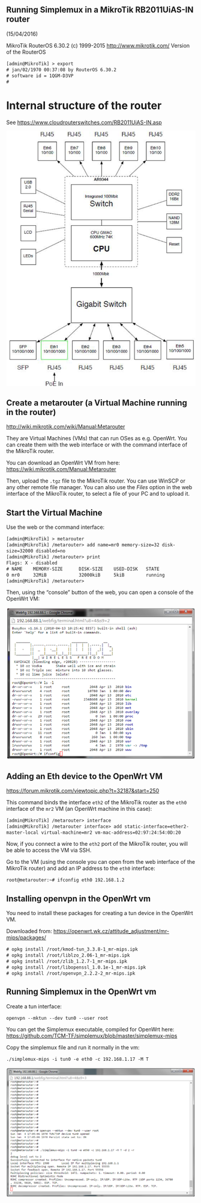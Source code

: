 Running Simplemux in a MikroTik RB2011UiAS-IN router
----------------------------------------------------
(15/04/2016)

MikroTik RouterOS 6.30.2 (c) 1999-2015 http://www.mikrotik.com/
Version of the RouterOS
```
[admin@MikroTik] > export
# jan/02/1970 00:37:08 by RouterOS 6.30.2
# software id = 1QGM-D3VP
#
```

# Internal structure of the router

See https://www.cloudrouterswitches.com/RB2011UiAS-IN.asp

<img src="images/mikrotik_structure.png" alt="Internal structure of a MikroTik router" width="600"/>

## Create a metarouter (a Virtual Machine running in the router)

http://wiki.mikrotik.com/wiki/Manual:Metarouter

They are Virtual Machines (VMs) that can run OSes as e.g. OpenWrt. You can create them with the web interface or with the command interface of the MikroTik router.

You can download an OpenWrt VM from here:
https://wiki.mikrotik.com/Manual:Metarouter

Then, upload the `.tgz` file to the MikroTik router. You can use WinSCP or any other remote file manager. You can also use the _Files_ option in the web interface of the MikroTik router, to select a file of your PC and to upload it.

## Start the Virtual Machine

Use the web or the command interface:

```
[admin@MikroTik] > metarouter
[admin@MikroTik] /metarouter> add name=mr0 memory-size=32 disk-size=32000 disabled=no
[admin@MikroTik] /metarouter> print
Flags: X - disabled
# NAME    MEMORY-SIZE      DISK-SIZE    USED-DISK   STATE
0 mr0     32MiB            32000kiB     5kiB        running
[admin@MikroTik] /metarouter>
```

Then, using the “console” button of the web, you can open a console of the OpenWrt VM:

<img src="images/mikrotik_console.png" alt="OpenWRT VM console in the Mikrotik router" width="600"/>

## Adding an Eth device to the OpenWrt VM

https://forum.mikrotik.com/viewtopic.php?t=32187&start=250

This command binds the interface `eth2` of the MikroTik router as the `eth0` interface of the `mr2` VM (an OpenWrt machine in this case):

```
[admin@MikroTik] /metarouter> interface
[admin@MikroTik] /metarouter interface> add static-interface=ether2-master-local virtual-machine=mr2 vm-mac-address=02:97:24:54:0D:20
```

Now, if you connect a wire to the `eth2` port of the MikroTik router, you will be able to access the VM via SSH.

Go to the VM (using the console you can open from the web interface of the MikroTik router) and add an IP address to the `eth0` interface:

```
root@metarouter:~# ifconfig eth0 192.168.1.2
```

## Installing openvpn in the OpenWrt vm

You need to install these packages for creating a tun device in the OpenWrt VM.

Downloaded from: https://openwrt.wk.cz/attitude_adjustment/mr-mips/packages/

```
# opkg install /root/kmod-tun_3.3.8-1_mr-mips.ipk
# opkg install /root/liblzo_2.06-1_mr-mips.ipk
# opkg install /root/zlib_1.2.7-1_mr-mips.ipk
# opkg install /root/libopenssl_1.0.1e-1_mr-mips.ipk
# opkg install /root/openvpn_2.2.2-2_mr-mips.ipk
```


## Running Simplemux in the OpenWrt vm
Create a tun interface:

```
openvpn --mktun --dev tun0 --user root
```

You can get the Simplemux executable, compiled for OpenWrt here: https://github.com/TCM-TF/simplemux/blob/master/simplemux-mips

Copy the simplemux file and run it normally in the vm:

```
./simplemux-mips -i tun0 -e eth0 -c 192.168.1.17 -M T
```

<img src="images/mikrotik_simplemux.png" alt="Simplemux running in the Mikrotik router" width="600"/>